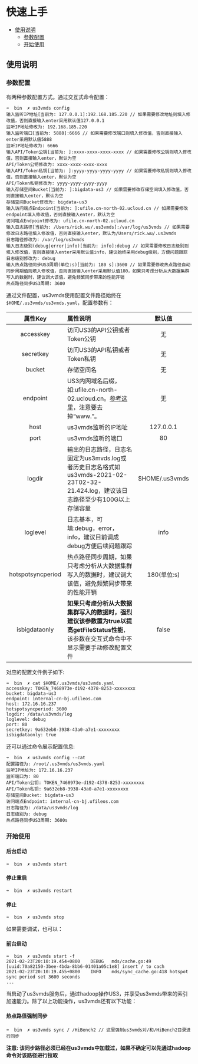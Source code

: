 # 快速上手

- [使用说明](#使用说明)
  - [参数配置](#参数配置)
  - [开始使用](#开始使用)

## 使用说明

### 参数配置

有两种参数配置方式。通过交互式命令配置：

```shell
➜  bin  ✗ us3vmds config
输入监听IP地址[当前为: 127.0.0.1]:192.168.185.220 // 如果需要修改地址则填入修改值，否则直接输入enter采用默认值127.0.0.1
监听IP地址修改为: 192.168.185.220
输入监听端口[当前为: 5888]:6666 // 如果需要修改端口则填入修改值，否则直接输入enter采用默认值5888
监听IP地址修改为: 6666
输入API/Token公钥[当前为: ]:xxxx-xxxx-xxxx-xxxx // 如果需要修改公钥则填入修改值，否则直接输入enter，默认为空
API/Token公钥修改为: xxxx-xxxx-xxxx-xxxx
输入API/Token私钥[当前为: ]:yyyy-yyyy-yyyy-yyyy // 如果需要修改私钥则填入修改值，否则直接输入enter，默认为空
API/Token私钥修改为: yyyy-yyyy-yyyy-yyyy
输入存储空间Bucket[当前为: ]:bigdata-us3 // 如果需要修改存储空间填入修改值，否则直接输入enter，默认为空
存储空间Bucket修改为: bigdata-us3
输入访问端点Endpoint[当前为: ]:ufile.cn-north-02.ucloud.cn // 如果需要修改endpoint填入修改值，否则直接输入enter，默认为空
访问端点Endpoint修改为: ufile.cn-north-02.ucloud.cn
输入日志路径[当前为: /Users/rick.wu/.us3vmds]:/var/log/us3vmds // 如果需要修改日志路径填入修改值，否则直接输入enter，默认为/Users/rick.wu/.us3vmds
日志路径修改为: /var/log/us3vmds
输入日志级别(debug|error|info)[当前为: info]:debug // 如果需要修改日志级别则填入修改值，否则直接输入enter采用默认值info，建议始终采用debug级别，方便问题跟踪
日志级别修改为: debug
输入热点路径同步US3周期(单位:s)[当前为: 180 s]:3600 // 如果需要修改热点路径自动同步周期值则填入修改值，否则直接输入enter采用默认值180，如果只考虑分析从大数据集群写入的数据时，建议调大该值，避免频繁同步带来的性能开销
热点路径同步US3周期: 3600
```

通过文件配置，us3vmds使用配置文件路径始终在`$HOME/.us3vmds/us3vmds.yaml`，配置参数有：

|      属性Key      | 属性说明                                                     |     默认值     |
| :---------------: | :----------------------------------------------------------- | :------------: |
|     accesskey     | 访问US3的API公钥或者Token公钥                                |       无       |
|     secretkey     | 访问US3的API私钥或者Token私钥                                |       无       |
|      bucket       | 存储空间名                                                   |       无       |
|     endpoint      | US3内网域名后缀，如:ufile.cn-north-02.ucloud.cn。[参考这里](https://docs.ucloud.cn/ufile/introduction/region)，注意要去掉“www.”。 |       无       |
|       host        | us3vmds监听的IP地址                                          |   127.0.0.1    |
|       port        | us3vmds监听的端口                                            |       80       |
|      logdir       | 输出的日志路径，日志名固定为us3mvds.log或者历史日志名格式如us3vmds-2021-02-23T02-32-21.424.log，建议该日志路径至少有100G以上存储容量 | $HOME/.us3vmds |
|     loglevel      | 日志基本，可填:debug，error，info，建议目前调成debug方便后续问题跟踪 |      info      |
| hotspotsyncperiod | 热点路径同步周期，如果只考虑分析从大数据集群写入的数据时，建议调大该值，避免频繁同步带来的性能开销 |  180(单位:s)   |
|   isbigdataonly   | **如果只考虑分析从大数据集群写入的数据时，强烈建议该参数置为true以提高getFileStatus性能**，该参数在交互式命令中不显示需要手动修改配置文件 |     false      |

对应的配置文件例子如下:

```shell
➜  bin  ✗ cat $HOME/.us3vmds/us3vmds.yaml
accesskey: TOKEN_7468973e-d192-4378-8253-xxxxxxxx
bucket: bigdata-us3
endpoint: internal-cn-bj.ufileos.com
host: 172.16.16.237
hotspotsyncperiod: 3600
logdir: /data/us3vmds/log
loglevel: debug
port: 80
secretkey: 9a632eb8-3938-43a0-a7e1-xxxxxxxx
isbigdataonly: true
```

还可以通过命令展示配置信息:

```shell
➜  bin  ✗ us3vmds config --cat
配置路径为: /root/.us3vmds/us3vmds.yaml
监听IP地址为: 172.16.16.237
监听端口为: 80
API/Token公钥: TOKEN_7468973e-d192-4378-8253-xxxxxxxx
API/Token私钥: 9a632eb8-3938-43a0-a7e1-xxxxxxxx
存储空间Bucket: bigdata-us3
访问端点Endpoint: internal-cn-bj.ufileos.com
日志路径为: /data/us3vmds/log
日志级别为: debug
热点路径同步US3周期: 3600s
```

### 开始使用

#### 后台启动

```shell
➜  bin  ✗ us3vmds start
```

#### 停止重启

```shell
➜  bin  ✗ us3vmds restart
```

#### 停止

```shell
➜  bin  ✗ us3vmds stop
```

如果需要调试，也可以：

#### 前台启动

```shell
➜  bin  ✗ us3vmds start -f
2021-02-23T20:10:19.454+0800    DEBUG   mds/cache.go:49 [uuid:70a82150-3bee-4bda-8bb6-01401a05c1e8] insert / to cach
2021-02-23T20:10:19.455+0800    INFO    mds/sync_cache.go:418 hotspot sync period set 3600 seconds
...
```

当启动了us3vmds服务后，通过hadoop操作US3，并享受us3vmds带来的索引加速能力。除了以上功能操作，us3vmds还有以下功能：

#### 热点路径强制同步

```shell
➜  bin  ✗ us3vmds sync / /HiBench2 // 这里强制us3vmds对/和/HiBench2目录进行同步
```

**注意: 该同步路径必须已经在us3vmds中加载过，如果不确定可以先通过hadoop命令对该路径进行拉取**

